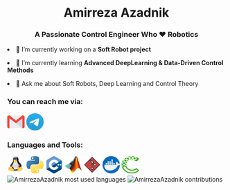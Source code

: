 
<!-- README Title -->
<h1 align="center">Amirreza Azadnik</h1>

<!-- AboutMe Title -->
<h3 align="center">A Passionate Control Engineer Who ❤️ Robotics</h3>

<!-- Quick Summary About My recent state -->
<p><li>🔭 I’m currently working on a <strong>Soft Robot project</a></strong></li></p>

<p><li>🌱 I’m currently learning <strong>Advanced DeepLearning & Data-Driven Control Methods</strong></li></p>

<p><li>💬 Ask me about Soft Robots, Deep Learning and Control Theory </p>

<!-- My Contact Info -->
<h3 align="left">You can reach me via:</h3>

<div align="left">
<!-- Gmail -->
<a href="mailto:azadnikamirreza@gmail.com" target="_blank"><img align="center" src="./Icons/Gmail.png" alt="Gmail: azadnikamirreza@gmail.com" width="40" height="40"/></a>
<!-- Telegram -->
<a href="https://t.me/RAzadnik" target="_blank"><img align="center" src="./Icons/Telegram.svg" alt="Telegram@RAzadnik" width="40" height="40"/></a>
</div>

<!-- Tools and Languages -->
<h3 align="left">Languages and Tools:</h3>
<div align="left">
<!-- OS -->
<!-- linux -->
<a href="https://www.linux.org/" target="_blank"><img src="./Icons/Linux.svg" alt="Linux" width="40" height="40"/></a>
<!-- Languages -->
<!-- python -->
<a href="https://www.python.org" target="_blank"><img src="./Icons/Python.png" alt="Python" width="40" height="40"/></a>
<!-- CPP -->
<a href="https://www.w3schools.com/cpp/" target="_blank"><img src="./Icons/CPP.png" alt="CPP" width="40" height="40"/></a>
<!-- Matalb -->
<a href="https://www.mathworks.com/" target="_blank"><img src="./Icons/Matlab.png" alt="MATLAB" width="40" height="40"/></a>
<!-- Git -->
<a href="https://git-scm.com/" target="_blank"><img src="./Icons/Git.png" alt="Git" width="40" height="40"/></a>
<!-- Docker -->
<a href="https://www.docker.com/" target="_blank"><img src="./Icons/Docker.png" alt="Docker" width="40" height="40"/></a>
<!-- Conda -->
<a href="https://www.anaconda.org/" target="_blank"><img src="./Icons/Conda.png" alt="Conda" width="40" height="40"/></a>



<!-- Github Stats -->
<div>
  <img width="41%" align="center" src="https://github-readme-stats.vercel.app/api/top-langs/?username=AmirrezaAzadnik&theme=vue-dark&show_icons=true&locale=en&layout=compact&hide_border=true" alt="AmirrezaAzadnik most used languages" />
  <img width="57%" align="center" src="https://github-readme-streak-stats.herokuapp.com/?user=AmirrezaAzadnik&theme=vue-dark&hide_border=true" alt="AmirrezaAzadnik contributions" />
</div>
